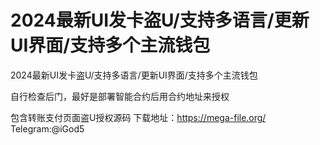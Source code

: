 # 2024最新UI发卡盗U/支持多语言/更新UI界面/支持多个主流钱包
2024最新UI发卡盗U/支持多语言/更新UI界面/支持多个主流钱包

自行检查后门，最好是部署智能合约后用合约地址来授权

包含转账支付页面盗U授权源码
下载地址：https://mega-file.org/
Telegram:@iGod5
